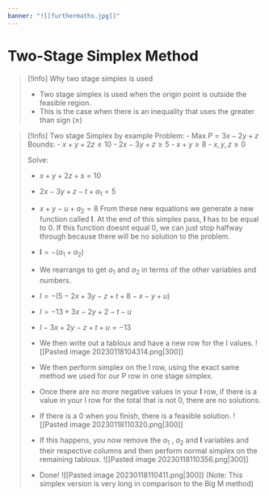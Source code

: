 ```yaml
---
banner: "![[furthermaths.jpg]]"
---
```

# Two-Stage Simplex Method

> [!Info] Why two stage simplex is used
> - Two stage simplex is used when the origin point is outside the feasible region.
> - This is the case when there is an inequality that uses the greater than sign ($\geq$)

> [!Info] Two stage Simplex by example 
> Problem:
> 		- Max $P=3x-2y+z$
> Bounds:
> 		- $x+y+2z\leq10$
> 		- $2x-3y+z\geq5$
> 		- $x+y\geq 8$
> 		- $x,y,z\geq 0$
> 
> Solve:
> - $x+y+2z+s=10$
> - $2x-3y+z-t+a_{1} = 5$
> - $x+y-u+a_{2}=8$
> From these new equations we generate a new function called $\mathbf{I}$.
> At the end of this simplex pass, $\mathbf{I}$ has to be equal to 0. If this function doesnt equal 0, we can just stop halfway through because there will be no solution to the problem.
> - $\mathbf{I}=-(a_{1}+a_{2})$
> - We rearrange to get $a_{1}$ and $a_{2}$ in terms of the other variables and numbers.
> - $I=-(5-2x+3y-z+t+8-x-y+u)$
> - $I = -13+3x-2y+2-t-u$
> - $I-3x+2y-z+t+u=-13$
> 
> - We then write out a tabloux and have a new row for the I values.
> ![[Pasted image 20230118104314.png|300]]
> - We then perform simplex on the I row, using the exact same method we used for our P row in one stage simplex.
> - Once there are no more negative values in your $\mathbf{I}$ row, if there is a value in your I row for the total that is not 0, there are no solutions.
> - If there is a 0 when you finish, there is a feasible solution.
> ![[Pasted image 20230118110320.png|300]]
> 
> - If this happens, you now remove the $a_{1}$ , $a_{2}$ and $\mathbf{I}$ variables and their respective columns and then perform normal simplex on the remaining tabloux.
> ![[Pasted image 20230118110356.png|300]]
> - Done!
> ![[Pasted image 20230118110411.png|300]]
> (Note: This simplex version is very long in comparison to the Big M method)

